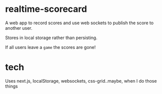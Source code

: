# realtime-scorecard

A web app to record scores and use web sockets to publish the score to another user.

Stores in local storage rather than persisting.

If all users leave a `game` the scores are gone!

# tech

Uses next.js, localStorage, websockets, css-grid..maybe, when I do those things
